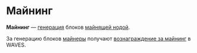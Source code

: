 # Майнинг

**Майнинг** — [генерация](/blockchain/block/block-generation.md) блоков [майнящей нодой](/blockchain/node/mining-node.md).

За генерацию блоков [майнеры](/blockchain/mining/miner.md) получают [вознаграждение за майнинг](/blockchain/mining/mining-reward.md) в WAVES.
